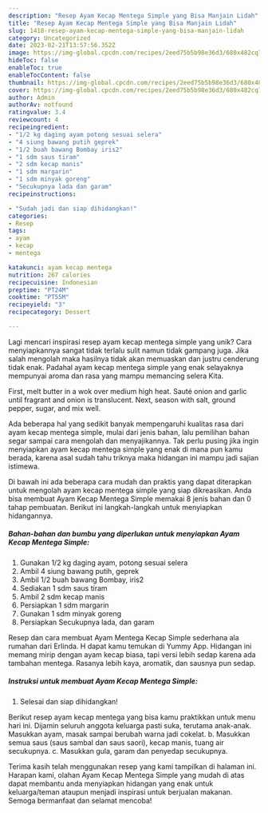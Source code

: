 ```yaml
---
description: "Resep Ayam Kecap Mentega Simple yang Bisa Manjain Lidah"
title: "Resep Ayam Kecap Mentega Simple yang Bisa Manjain Lidah"
slug: 1418-resep-ayam-kecap-mentega-simple-yang-bisa-manjain-lidah
category: Uncategorized
date: 2023-02-21T13:57:56.352Z
image: https://img-global.cpcdn.com/recipes/2eed75b5b98e36d3/680x482cq70/ayam-kecap-mentega-simple-foto-resep-utama.jpg
hideToc: false
enableToc: true
enableTocContent: false
thumbnail: https://img-global.cpcdn.com/recipes/2eed75b5b98e36d3/680x482cq70/ayam-kecap-mentega-simple-foto-resep-utama.jpg
cover: https://img-global.cpcdn.com/recipes/2eed75b5b98e36d3/680x482cq70/ayam-kecap-mentega-simple-foto-resep-utama.jpg
author: Admin
authorAv: notfound
ratingvalue: 3.4
reviewcount: 4
recipeingredient:
- "1/2 kg daging ayam potong sesuai selera"
- "4 siung bawang putih geprek"
- "1/2 buah bawang Bombay iris2"
- "1 sdm saus tiram"
- "2 sdm kecap manis"
- "1 sdm margarin"
- "1 sdm minyak goreng"
- "Secukupnya lada dan garam"
recipeinstructions:

- "Sudah jadi dan siap dihidangkan!"
categories:
- Resep
tags:
- ayam
- kecap
- mentega

katakunci: ayam kecap mentega 
nutrition: 267 calories
recipecuisine: Indonesian
preptime: "PT24M"
cooktime: "PT55M"
recipeyield: "3"
recipecategory: Dessert

---
```





Lagi mencari inspirasi resep ayam kecap mentega simple yang unik? Cara menyiapkannya sangat tidak terlalu sulit namun tidak gampang juga. Jika salah mengolah maka hasilnya tidak akan memuaskan dan justru cenderung tidak enak. Padahal ayam kecap mentega simple yang enak selayaknya mempunyai aroma dan rasa yang mampu memancing selera Kita.





First, melt butter in a wok over medium high heat. Sauté onion and garlic until fragrant and onion is translucent. Next, season with salt, ground pepper, sugar, and mix well.

Ada beberapa hal yang sedikit banyak mempengaruhi kualitas rasa dari ayam kecap mentega simple, mulai dari jenis bahan, lalu pemilihan bahan segar sampai cara mengolah dan menyajikannya. Tak perlu pusing jika ingin menyiapkan ayam kecap mentega simple yang enak di mana pun kamu berada, karena asal sudah tahu triknya maka hidangan ini mampu jadi sajian istimewa.






Di bawah ini ada beberapa cara mudah dan praktis yang dapat diterapkan untuk mengolah ayam kecap mentega simple yang siap dikreasikan. Anda bisa membuat Ayam Kecap Mentega Simple memakai 8 jenis bahan dan 0 tahap pembuatan. Berikut ini langkah-langkah untuk menyiapkan hidangannya.

<!--inarticleads1-->

##### Bahan-bahan dan bumbu yang diperlukan untuk menyiapkan Ayam Kecap Mentega Simple:

1. Gunakan 1/2 kg daging ayam, potong sesuai selera
1. Ambil 4 siung bawang putih, geprek
1. Ambil 1/2 buah bawang Bombay, iris2
1. Sediakan 1 sdm saus tiram
1. Ambil 2 sdm kecap manis
1. Persiapkan 1 sdm margarin
1. Gunakan 1 sdm minyak goreng
1. Persiapkan Secukupnya lada, dan garam


Resep dan cara membuat Ayam Mentega Kecap Simple sederhana ala rumahan dari Erlinda. H dapat kamu temukan di Yummy App. Hidangan ini memang mirip dengan ayam kecap biasa, tapi versi lebih sedap karena ada tambahan mentega. Rasanya lebih kaya, aromatik, dan sausnya pun sedap. 

<!--inarticleads2-->

##### Instruksi untuk membuat Ayam Kecap Mentega Simple:


1. Selesai dan siap dihidangkan!

Berikut resep ayam kecap mentega yang bisa kamu praktikkan untuk menu hari ini. Dijamin seluruh anggota keluarga pasti suka, terutama anak-anak. Masukkan ayam, masak sampai berubah warna jadi cokelat. b. Masukkan semua saus (saus sambal dan saus saori), kecap manis, tuang air secukupnya. c. Masukkan gula, garam dan penyedap secukupnya. 

Terima kasih telah menggunakan resep yang kami tampilkan di halaman ini. Harapan kami, olahan Ayam Kecap Mentega Simple yang mudah di atas dapat membantu anda menyiapkan hidangan yang enak untuk keluarga/teman ataupun menjadi inspirasi untuk berjualan makanan. Semoga bermanfaat dan selamat mencoba!
